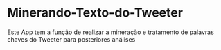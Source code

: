 # Minerando-Texto-do-Tweeter
Este App tem a função de realizar a mineração e tratamento de palavras chaves do Tweeter para posteriores análises 
